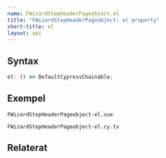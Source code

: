 ```yaml
---
name: FWizardStepHeaderPageobject.el
title: "FWizardStepHeaderPageobject: el property"
short-title: el
layout: api
---
```


## Syntax

```ts nocompile nolint
el: () => DefaultCypressChainable;
```

## Exempel

```import static
FWizardStepHeaderPageobject-el.vue
```

```import
FWizardStepHeaderPageobject-el.cy.ts
```

## Relaterat
